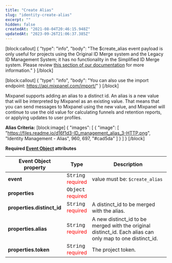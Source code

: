 ```yaml
---
title: "Create Alias"
slug: "identity-create-alias"
excerpt: ""
hidden: false
createdAt: "2021-08-04T20:46:15.948Z"
updatedAt: "2023-09-26T21:06:37.385Z"
---
```


[block:callout]
{
  "type": "info",
  "body": "The $create_alias event payload is only useful for projects using the Original ID Merge system and the Legacy ID Management System; it has no functionality in the Simplified ID Merge system. Please review [this section of our documentation](https://docs.mixpanel.com/docs/tracking-methods/id-management/identity-management#identity-merge-apis) for more information."
}
[/block]

[block:callout]
{
  "type": "info",
  "body": "You can also use the import endpoint: https://api.mixpanel.com/import/"
}
[/block]

Mixpanel supports adding an alias to a distinct id. An alias is a new value that will be interpreted by Mixpanel as an existing value. That means that you can send messages to Mixpanel using the new value, and Mixpanel will continue to use the old value for calculating funnels and retention reports, or applying updates to user profiles.

**Alias Criteria:**
[block:image]
{
  "images": [
    {
      "image": [
        "https://files.readme.io/d16f1d3-ID_management_alias_3-HTTP.png",
        "Identity Management - Alias",
        960,
        697,
        "#cad5da"
      ]
    }
  ]
}
[/block]

**Required [Event Object](https://docs.mixpanel.com/docs/tracking/reference/data-model#anatomy-of-an-event) attributes**

| Event Object property     | Type                    | Description                                             |
| ------------------------- | ----------------------- | ------------------------------------------------------- |
| **event**                 | <span style="font-family: courier">String</span></br><span style="color: red">required</span>| value must be: `$create_alias`                         |
| **properties**            | <span style="font-family: courier">Object</span></br><span style="color: red">required</span>|                                                         |
| **properties.distinct_id**| <span style="font-family: courier">String</span></br><span style="color: red">required</span>| A distinct_id to be merged with the alias.             |
| **properties.alias**      | <span style="font-family: courier">String</span></br><span style="color: red">required</span>| A new distinct_id to be merged with the original distinct_id. Each alias can only map to one distinct_id.|
| **properties.token**      | <span style="font-family: courier">String</span></br><span style="color: red">required</span>| The project token.                                       |


